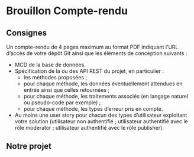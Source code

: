 # Brouillon Compte-rendu

## Consignes
Un compte-rendu de 4 pages maximum au format PDF indiquant l’URL d’accès de votre dépôt Git ainsi que les éléments de conception suivants :
- MCD de la base de données.
- Spécification de la ou des API REST du projet, en particulier :
    - les méthodes proposées ;
    - pour chaque méthode, les données éventuellement attendues en entrée ainsi que
celles retournées ;
    - pour chaque méthode, les traitements associés (en langage naturel ou pseudo-code par exemple) ;
    - pour chaque méthode, les types d’erreur pris en compte.
- Au moins une user story pour chacun des types d’utilisateur exploitant votre solution 
(utilisateur non authentifié ; utilisateur authentifié avec le rôle moderator ; utilisateur
authentifié avec le rôle publisher).

## Notre projet
